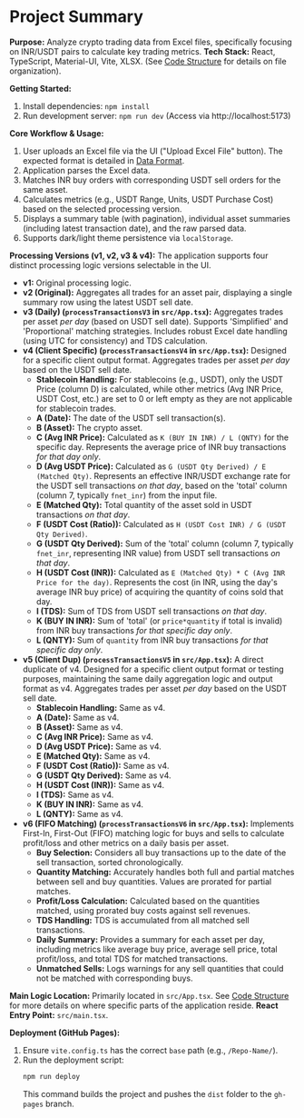 # Project Summary

**Purpose:** Analyze crypto trading data from Excel files, specifically focusing on INR/USDT pairs to calculate key trading metrics.
**Tech Stack:** React, TypeScript, Material-UI, Vite, XLSX. (See [Code Structure](mdc:.metadata/code_structure.md) for details on file organization).

**Getting Started:**
1. Install dependencies: `npm install`
2. Run development server: `npm run dev` (Access via http://localhost:5173)

**Core Workflow & Usage:**
1. User uploads an Excel file via the UI ("Upload Excel File" button). The expected format is detailed in [Data Format](mdc:.metadata/data_format.md).
2. Application parses the Excel data.
3. Matches INR buy orders with corresponding USDT sell orders for the same asset.
4. Calculates metrics (e.g., USDT Range, Units, USDT Purchase Cost) based on the selected processing version.
5. Displays a summary table (with pagination), individual asset summaries (including latest transaction date), and the raw parsed data.
6. Supports dark/light theme persistence via `localStorage`.

**Processing Versions (v1, v2, v3 & v4):**
The application supports four distinct processing logic versions selectable in the UI.
- **v1:** Original processing logic.
- **v2 (Original):** Aggregates all trades for an asset pair, displaying a single summary row using the latest USDT sell date.
- **v3 (Daily) (`processTransactionsV3` in `src/App.tsx`):** Aggregates trades per asset *per day* (based on USDT sell date). Supports 'Simplified' and 'Proportional' matching strategies. Includes robust Excel date handling (using UTC for consistency) and TDS calculation.
- **v4 (Client Specific) (`processTransactionsV4` in `src/App.tsx`):** Designed for a specific client output format. Aggregates trades per asset *per day* based on the USDT sell date.
    - **Stablecoin Handling:** For stablecoins (e.g., USDT), only the USDT Price (column D) is calculated, while other metrics (Avg INR Price, USDT Cost, etc.) are set to 0 or left empty as they are not applicable for stablecoin trades.
    - **A (Date):** The date of the USDT sell transaction(s).
    - **B (Asset):** The crypto asset.
    - **C (Avg INR Price):** Calculated as `K (BUY IN INR) / L (QNTY)` for the specific day. Represents the average price of INR buy transactions *for that day only*.
    - **D (Avg USDT Price):** Calculated as `G (USDT Qty Derived) / E (Matched Qty)`. Represents an effective INR/USDT exchange rate for the USDT sell transactions *on that day*, based on the 'total' column (column 7, typically `fnet_inr`) from the input file.
    - **E (Matched Qty):** Total quantity of the asset sold in USDT transactions *on that day*.
    - **F (USDT Cost (Ratio)):** Calculated as `H (USDT Cost INR) / G (USDT Qty Derived)`.
    - **G (USDT Qty Derived):** Sum of the 'total' column (column 7, typically `fnet_inr`, representing INR value) from USDT sell transactions *on that day*.
    - **H (USDT Cost (INR)):** Calculated as `E (Matched Qty) * C (Avg INR Price for the day)`. Represents the cost (in INR, using the day's average INR buy price) of acquiring the quantity of coins sold that day.
    - **I (TDS):** Sum of TDS from USDT sell transactions *on that day*.
    - **K (BUY IN INR):** Sum of 'total' (or `price*quantity` if total is invalid) from INR buy transactions *for that specific day only*.
    - **L (QNTY):** Sum of `quantity` from INR buy transactions *for that specific day only*.
- **v5 (Client Dup) (`processTransactionsV5` in `src/App.tsx`):** A direct duplicate of v4. Designed for a specific client output format or testing purposes, maintaining the same daily aggregation logic and output format as v4. Aggregates trades per asset *per day* based on the USDT sell date.
    - **Stablecoin Handling:** Same as v4.
    - **A (Date):** Same as v4.
    - **B (Asset):** Same as v4.
    - **C (Avg INR Price):** Same as v4.
    - **D (Avg USDT Price):** Same as v4.
    - **E (Matched Qty):** Same as v4.
    - **F (USDT Cost (Ratio)):** Same as v4.
    - **G (USDT Qty Derived):** Same as v4.
    - **H (USDT Cost (INR)):** Same as v4.
    - **I (TDS):** Same as v4.
    - **K (BUY IN INR):** Same as v4.
    - **L (QNTY):** Same as v4.
- **v6 (FIFO Matching) (`processTransactionsV6` in `src/App.tsx`):** Implements First-In, First-Out (FIFO) matching logic for buys and sells to calculate profit/loss and other metrics on a daily basis per asset.
    - **Buy Selection:** Considers all buy transactions up to the date of the sell transaction, sorted chronologically.
    - **Quantity Matching:** Accurately handles both full and partial matches between sell and buy quantities. Values are prorated for partial matches.
    - **Profit/Loss Calculation:** Calculated based on the quantities matched, using prorated buy costs against sell revenues.
    - **TDS Handling:** TDS is accumulated from all matched sell transactions.
    - **Daily Summary:** Provides a summary for each asset per day, including metrics like average buy price, average sell price, total profit/loss, and total TDS for matched transactions.
    - **Unmatched Sells:** Logs warnings for any sell quantities that could not be matched with corresponding buys.

**Main Logic Location:** Primarily located in `src/App.tsx`. See [Code Structure](mdc:.metadata/code_structure.md) for more details on where specific parts of the application reside.
**React Entry Point:** `src/main.tsx`.

**Deployment (GitHub Pages):**
1. Ensure `vite.config.ts` has the correct `base` path (e.g., `/Repo-Name/`).
2. Run the deployment script:
   ```bash
   npm run deploy
   ```
   This command builds the project and pushes the `dist` folder to the `gh-pages` branch. 